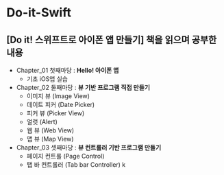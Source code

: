 # Do-it-Swift
[Do it! 스위프트로 아이폰 앱 만들기] 책을 읽으며 공부한 내용
----
- Chapter_01 첫째마당 : **Hello! 아이폰 앱**
  - 기초 iOS앱 실습
- Chapter_02 둘째마당 : **뷰 기반 프로그램 직접 만들기**
  - 이미지 뷰 (Image View)
  - 데이트 피커 (Date Picker)
  - 피커 뷰 (Picker View)
  - 얼럿 (Alert)
  - 웹 뷰 (Web View)
  - 맵 뷰 (Map View)
- Chapter_03 셋째마당 : **뷰 컨트롤러 기반 프로그램 만들기**
  - 페이지 컨트롤 (Page Control)
  - 탭 바 컨트롤러 (Tab bar Controller)
k
